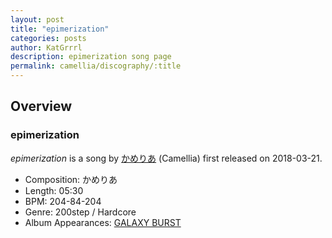 ```yaml
---
layout: post
title: "epimerization"
categories: posts
author: KatGrrrl
description: epimerization song page
permalink: camellia/discography/:title
---
```


## Overview

### epimerization

*epimerization* is a song by [かめりあ](<{% link postsWiki/_posts/2023-12-10-camellia.md %}>) (Camellia) first released on 2018-03-21.

* Composition: かめりあ
* Length: 05:30
* BPM: 204-84-204
* Genre: 200step / Hardcore
* Album Appearances: [GALAXY BURST](<{% link postsInclude/_posts/camellia/albums/GALAXY-BURST/2023-12-21-GALAXY-BURST.md %}>)

